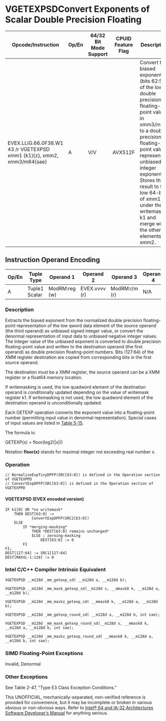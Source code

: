 # VGETEXPSD**Convert Exponents of Scalar Double Precision Floating**

| Opcode/Instruction                                                     | Op/En | 64/32 Bit Mode Support | CPUID Feature Flag | Description                                                                                                                                                                                                                                                                                            |
| ---------------------------------------------------------------------- | ----- | ---------------------- | ------------------ | ------------------------------------------------------------------------------------------------------------------------------------------------------------------------------------------------------------------------------------------------------------------------------------------------------ |
| EVEX.LLIG.66.0F38.W1 43 /r VGETEXPSD xmm1 {k1}{z}, xmm2, xmm3/m64{sae} | A     | V/V                    | AVX512F            | Convert the biased exponent (bits 62:52) of the low double precision floating-point value in xmm3/m64 to a double precision floating-point value representing unbiased integer exponent. Stores the result to the low 64-bit of xmm1 under the writemask k1 and merge with the other elements of xmm2. |

## Instruction Operand Encoding

| Op/En | Tuple Type    | Operand 1     | Operand 2     | Operand 3     | Operand 4 |
| ----- | ------------- | ------------- | ------------- | ------------- | --------- |
| A     | Tuple1 Scalar | ModRM:reg (w) | EVEX.vvvv (r) | ModRM:r/m (r) | N/A       |

### Description

Extracts the biased exponent from the normalized double precision floating-point representation of the low qword data element of the source operand (the third operand) as unbiased signed integer value, or convert the denormal representation of input data to unbiased negative integer values. The integer value of the unbiased exponent is converted to double precision floating-point value and written to the destination operand (the first operand) as double precision floating-point numbers. Bits (127:64) of the XMM register destination are copied from corresponding bits in the first source operand.

The destination must be a XMM register, the source operand can be a XMM register or a float64 memory location.

If writemasking is used, the low quadword element of the destination operand is conditionally updated depending on the value of writemask register k1. If writemasking is not used, the low quadword element of the destination operand is unconditionally updated.

Each GETEXP operation converts the exponent value into a floating-point number (permitting input value in denormal representation). Special cases of input values are listed in [Table 5-15](/x86/vgetexppd#tbl-5-15).

The formula is:

GETEXP(x) = floor(log2(|x|))

Notation **floor(x)** stands for maximal integer not exceeding real number x.

### Operation

```
// NormalizeExpTinyDPFP(SRC[63:0]) is defined in the Operation section of VGETEXPPD
// ConvertExpDPFP(SRC[63:0]) is defined in the Operation section of VGETEXPPD

```

#### VGETEXPSD (EVEX encoded version)

```
IF k1[0] OR *no writemask*
    THEN DEST[63:0] :=
            ConvertExpDPFP(SRC2[63:0])
    ELSE
        IF *merging-masking*
            THEN *DEST[63:0] remains unchanged*
            ELSE ; zeroing-masking
                DEST[63:0] := 0
        FI
FI;
DEST[127:64] := SRC1[127:64]
DEST[MAXVL-1:128] := 0

```

### Intel C/C++ Compiler Intrinsic Equivalent

```
VGETEXPSD __m128d _mm_getexp_sd( __m128d a, __m128d b);

```

```
VGETEXPSD __m128d _mm_mask_getexp_sd(__m128d s, __mmask8 k, __m128d a, __m128d b);

```

```
VGETEXPSD __m128d _mm_maskz_getexp_sd( __mmask8 k, __m128d a, __m128d b);

```

```
VGETEXPSD __m128d _mm_getexp_round_sd( __m128d a, __m128d b, int sae);

```

```
VGETEXPSD __m128d _mm_mask_getexp_round_sd(__m128d s, __mmask8 k, __m128d a, __m128d b, int sae);

```

```
VGETEXPSD __m128d _mm_maskz_getexp_round_sd( __mmask8 k, __m128d a, __m128d b, int sae);

```

### SIMD Floating-Point Exceptions

Invalid, Denormal

### Other Exceptions

See Table 2-47, “Type E3 Class Exception Conditions.”

This UNOFFICIAL, mechanically-separated, non-verified reference is provided for convenience, but it may be
incomplete or broken in various obvious or non-obvious
ways. Refer to [Intel® 64 and IA-32 Architectures Software Developer’s Manual](https://software.intel.com/en-us/download/intel-64-and-ia-32-architectures-sdm-combined-volumes-1-2a-2b-2c-2d-3a-3b-3c-3d-and-4) for anything serious.
